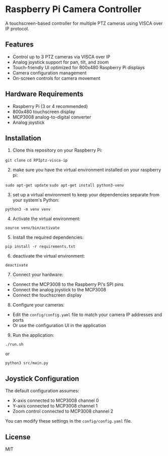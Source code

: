 # Raspberry Pi Camera Controller

A touchscreen-based controller for multiple PTZ cameras using VISCA over IP protocol.

## Features

- Control up to 3 PTZ cameras via VISCA over IP
- Analog joystick support for pan, tilt, and zoom
- Touch-friendly UI optimized for 800x480 Raspberry Pi displays
- Camera configuration management
- On-screen controls for camera movement

## Hardware Requirements

- Raspberry Pi (3 or 4 recommended)
- 800x480 touchscreen display
- MCP3008 analog-to-digital converter
- Analog joystick

## Installation

1. Clone this repository on your Raspberry Pi:

`git clone` 
`cd RPIptz-visca-ip`

2. make sure you have the virtual environment installed on your raspberry pi:

`sudo apt-get update`
`sudo apt-get install python3-venv`

3. set up a virtual environment to keep your dependencies separate from your system's Python:

`python3 -m venv venv`

4. Activate the virtual environment:

`source venv/bin/activate`

5. Install the required dependencies:

`pip install -r requirements.txt`

6. deactivate the virtual environment:

`deactivate`

7. Connect your hardware:
- Connect the MCP3008 to the Raspberry Pi's SPI pins
- Connect the analog joystick to the MCP3008
- Connect the touchscreen display

8. Configure your cameras:
- Edit the `config/config.yaml` file to match your camera IP addresses and ports
- Or use the configuration UI in the application

9. Run the application:

`./run.sh`

or

`python3 src/main.py`

## Joystick Configuration

The default configuration assumes:
- X-axis connected to MCP3008 channel 0
- Y-axis connected to MCP3008 channel 1
- Zoom control connected to MCP3008 channel 2

You can modify these settings in the `config/config.yaml` file.

## License

MIT